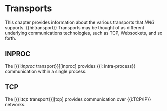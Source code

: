 # Transports

This chapter provides information about the various transports that _NNG_ supports. {{hi:transport}}
Transports may be thought of as different underlying communications
technologies, such as TCP, Websockets, and so forth.

## INPROC

The [{{i:*inproc* transport}}][inproc] provides {{i: intra-process}} communication within a single process.

## TCP

The [{{i:*tcp* transport}}][tcp] provides communication over {{i:TCP/IP}} networks.
